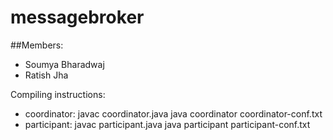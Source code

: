 # messagebroker

##Members:
-	Soumya Bharadwaj
-	Ratish Jha
	
Compiling instructions:
- coordinator: javac coordinator.java
               java coordinator coordinator-conf.txt
- participant: javac participant.java
               java participant participant-conf.txt

